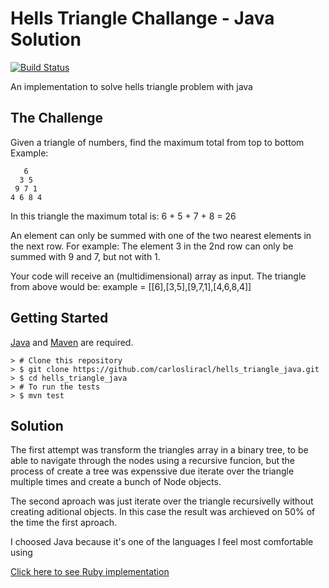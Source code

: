 
# Hells Triangle Challange - Java Solution 

[![Build Status](https://travis-ci.org/carlosliracl/hells_triangle_java.svg?branch=master)](https://travis-ci.org/carlosliracl/hells_triangle_java)

An implementation to solve hells triangle problem with java

## The Challenge

Given a triangle of numbers, find the maximum total from top to bottom Example:

```
   6
  3 5
 9 7 1
4 6 8 4
```

In this triangle the maximum total is:  6 + 5 + 7 + 8 = 26

An element can only be summed with one of the two nearest elements in the next row. 
For example: The element 3 in the 2nd row can only be summed with 9 and 7, but not with 1.

Your code will receive an (multidimensional) array as input. The triangle from above would be:
example = [[6],[3,5],[9,7,1],[4,6,8,4]]

## Getting Started

[Java](http://www.oracle.com/technetwork/pt/java/javase/downloads/index.html) and [Maven](https://maven.apache.org/) are required.


```
> # Clone this repository
> $ git clone https://github.com/carlosliracl/hells_triangle_java.git
> $ cd hells_triangle_java
> # To run the tests
> $ mvn test 
```

## Solution

The first attempt was transform the triangles array in a binary tree, to be able to navigate through the nodes using a recursive funcion, but the process of create a tree was expenssive due iterate over the triangle multiple times and create a bunch of Node objects.

The second aproach was just iterate over the triangle recursivelly without creating aditional objects. In this case the result was archieved on 50% of the time the first aproach.

I choosed Java because it's one of the languages ​​I feel most comfortable using

[Click here to see Ruby implementation](https://github.com/carlosliracl/hells_triangle_ruby)